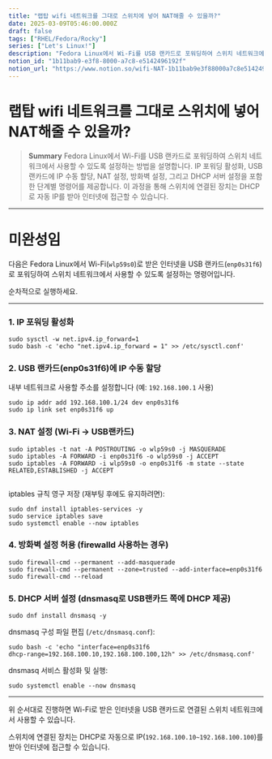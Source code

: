 ```yaml
---
title: "랩탑 wifi 네트워크를 그대로 스위치에 넣어 NAT해줄 수 있을까?"
date: 2025-03-09T05:46:00.000Z
draft: false
tags: ["RHEL/Fedora/Rocky"]
series: ["Let's Linux!"]
description: "Fedora Linux에서 Wi-Fi를 USB 랜카드로 포워딩하여 스위치 네트워크에서 사용할 수 있도록 설정하는 방법을 설명합니다. IP 포워딩 활성화, USB 랜카드에 IP 수동 할당, NAT 설정, 방화벽 설정, 그리고 DHCP 서버 설정을 포함한 단계별 명령어를 제공합니다. 이 과정을 통해 스위치에 연결된 장치는 DHCP로 자동 IP를 받아 인터넷에 접근할 수 있습니다."
notion_id: "1b11bab9-e3f8-8000-a7c8-e5142496192f"
notion_url: "https://www.notion.so/wifi-NAT-1b11bab9e3f88000a7c8e5142496192f"
---
```


# 랩탑 wifi 네트워크를 그대로 스위치에 넣어 NAT해줄 수 있을까?

> **Summary**
> Fedora Linux에서 Wi-Fi를 USB 랜카드로 포워딩하여 스위치 네트워크에서 사용할 수 있도록 설정하는 방법을 설명합니다. IP 포워딩 활성화, USB 랜카드에 IP 수동 할당, NAT 설정, 방화벽 설정, 그리고 DHCP 서버 설정을 포함한 단계별 명령어를 제공합니다. 이 과정을 통해 스위치에 연결된 장치는 DHCP로 자동 IP를 받아 인터넷에 접근할 수 있습니다.

---

# 미완성임

다음은 Fedora Linux에서 Wi-Fi(`wlp59s0`)로 받은 인터넷을 USB 랜카드(`enp0s31f6`)로 포워딩하여 스위치 네트워크에서 사용할 수 있도록 설정하는 명령어입니다.

순차적으로 실행하세요.

---

### 1. IP 포워딩 활성화

```shell
sudo sysctl -w net.ipv4.ip_forward=1
sudo bash -c 'echo "net.ipv4.ip_forward = 1" >> /etc/sysctl.conf'

```

### 2. USB 랜카드(enp0s31f6)에 IP 수동 할당

내부 네트워크로 사용할 주소를 설정합니다 (예: `192.168.100.1` 사용)

```shell
sudo ip addr add 192.168.100.1/24 dev enp0s31f6
sudo ip link set enp0s31f6 up

```

### 3. NAT 설정 (Wi-Fi → USB랜카드)

```shell
sudo iptables -t nat -A POSTROUTING -o wlp59s0 -j MASQUERADE
sudo iptables -A FORWARD -i enp0s31f6 -o wlp59s0 -j ACCEPT
sudo iptables -A FORWARD -i wlp59s0 -o enp0s31f6 -m state --state RELATED,ESTABLISHED -j ACCEPT


```

iptables 규칙 영구 저장 (재부팅 후에도 유지하려면):

```shell
sudo dnf install iptables-services -y
sudo service iptables save
sudo systemctl enable --now iptables

```

### 4. 방화벽 설정 허용 (firewalld 사용하는 경우)

```shell
sudo firewall-cmd --permanent --add-masquerade
sudo firewall-cmd --permanent --zone=trusted --add-interface=enp0s31f6
sudo firewall-cmd --reload

```

### 5. DHCP 서버 설정 (dnsmasq로 USB랜카드 쪽에 DHCP 제공)

```shell
sudo dnf install dnsmasq -y

```

dnsmasq 구성 파일 편집 (`/etc/dnsmasq.conf`):

```shell
sudo bash -c 'echo "interface=enp0s31f6
dhcp-range=192.168.100.10,192.168.100.100,12h" >> /etc/dnsmasq.conf'

```

dnsmasq 서비스 활성화 및 실행:

```shell
sudo systemctl enable --now dnsmasq

```

---

위 순서대로 진행하면 Wi-Fi로 받은 인터넷을 USB 랜카드로 연결된 스위치 네트워크에서 사용할 수 있습니다.

스위치에 연결된 장치는 DHCP로 자동으로 IP(`192.168.100.10~192.168.100.100`)를 받아 인터넷에 접근할 수 있습니다.

